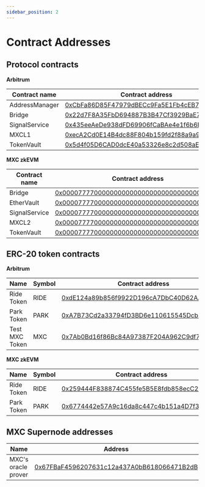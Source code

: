```yaml
---
sidebar_position: 2
---
```


# Contract Addresses

## Protocol contracts

**Arbitrum**

| Contract name  | Contract address                                                                                                            |
|----------------|-----------------------------------------------------------------------------------------------------------------------------|
| AddressManager | [0xCbFa86D85F47979dBECc9Fa5E1Fb4cEB751c92FC](https://goerli.arbiscan.io/address/0xCbFa86D85F47979dBECc9Fa5E1Fb4cEB751c92FC) |
| Bridge         | [0x22d7F8A35FbD694887B3B47Cf3929BaE76727e4B](https://goerli.arbiscan.io/address/0x22d7F8A35FbD694887B3B47Cf3929BaE76727e4B) |
| SignalService  | [0x435eeAeDe938dFD69906fCaBAe4e1f6b6B5af4dF](https://goerli.arbiscan.io/address/0x435eeAeDe938dFD69906fCaBAe4e1f6b6B5af4dF) |
| MXCL1          | [0xecA2Cd0E14B4dc88F804b159fd2f88a9a90E9c37](https://goerli.arbiscan.io/address/0xecA2Cd0E14B4dc88F804b159fd2f88a9a90E9c37) |
| TokenVault     | [0x5d4f05D6CAD0dcE40a53326e8c2d508aE066f397](https://goerli.arbiscan.io/address/0x5d4f05D6CAD0dcE40a53326e8c2d508aE066f397) |

**MXC zkEVM**

| Contract name  | Contract address                                                                                                                  |
|----------------|-----------------------------------------------------------------------------------------------------------------------------------|
| Bridge         | [0x0000777700000000000000000000000000000004](https://wannsee-explorer.mxc.com/address/0x0000777700000000000000000000000000000004) |
| EtherVault     | [0x0000777700000000000000000000000000000003](https://wannsee-explorer.mxc.com/address/0x0000777700000000000000000000000000000003) |
| SignalService  | [0x0000777700000000000000000000000000000007](https://wannsee-explorer.mxc.com/address/0x0000777700000000000000000000000000000007) |
| MXCL2          | [0x0000777700000000000000000000000000000001](https://wannsee-explorer.mxc.com/address/0x0000777700000000000000000000000000000001) |
| TokenVault     | [0x0000777700000000000000000000000000000002](https://wannsee-explorer.mxc.com/address/0x0000777700000000000000000000000000000002) |

## ERC-20 token contracts
 
**Arbitrum**

| Name             | Symbol | Contract address                                                                                                          |
|------------------|--------|---------------------------------------------------------------------------------------------------------------------------|
| Ride Token       | RIDE   | [0xdE124a89b856f9922D196cA7DbC40D62AA0a754E](https://goerli.arbiscan.io/token/0xde124a89b856f9922d196ca7dbc40d62aa0a754e) |
| Park Token       | PARK   | [0xA7B73Cd2a33794fD3BD6e110615545Dcb598c723](https://goerli.arbiscan.io/token/0xa7b73cd2a33794fd3bd6e110615545dcb598c723) |
| Test MXC Token   | MXC    | [0x7Ab0Bd16f86Bc84A97387F204A962C9df79b420A](https://goerli.arbiscan.io/token/0x7Ab0Bd16f86Bc84A97387F204A962C9df79b420A) |

**MXC zkEVM** 

| Name       | Symbol | Contract address                                                                                                                  |
|------------|--------|-----------------------------------------------------------------------------------------------------------------------------------|
| Ride Token | RIDE   | [0x259444F838874C455fe5B5E8fdb858ecC2Ea7911](https://wannsee-explorer.mxc.com/address/0x259444F838874C455fe5B5E8fdb858ecC2Ea7911) |
| Park Token | PARK   | [0x6774442e57A9c16da8c447c4b151a4D7f306d92f](https://wannsee-explorer.mxc.com/address/0x6774442e57A9c16da8c447c4b151a4D7f306d92f) |

## MXC Supernode addresses
| Name                | Address                                                                                                                     |
|---------------------|-----------------------------------------------------------------------------------------------------------------------------|
| MXC's oracle prover | [0x67FBaF4596207631c12a437A0bB618066471B2dB](https://goerli.arbiscan.io/address/0x67fbaf4596207631c12a437a0bb618066471b2db) |
